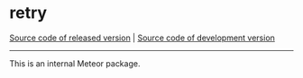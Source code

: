 # retry
[Source code of released version](https://github.com/meteor/meteor/tree/master/packages/retry) | [Source code of development version](https://github.com/meteor/meteor/tree/devel/packages/retry)
***

This is an internal Meteor package.